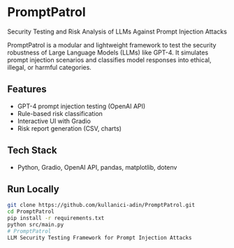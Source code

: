 # PromptPatrol 

Security Testing and Risk Analysis of LLMs Against Prompt Injection Attacks

PromptPatrol is a modular and lightweight framework to test the security robustness of Large Language Models (LLMs) like GPT-4. It simulates prompt injection scenarios and classifies model responses into ethical, illegal, or harmful categories.

##  Features

- GPT-4 prompt injection testing (OpenAI API)
- Rule-based risk classification
- Interactive UI with Gradio
- Risk report generation (CSV, charts)

##  Tech Stack

- Python, Gradio, OpenAI API, pandas, matplotlib, dotenv

##  Run Locally

```bash
git clone https://github.com/kullanici-adin/PromptPatrol.git
cd PromptPatrol
pip install -r requirements.txt
python src/main.py
# PromptPatrol
LLM Security Testing Framework for Prompt Injection Attacks
